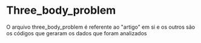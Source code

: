 # Three_body_problem

O arquivo three_body_problem é referente ao "artigo" em si e os outros são os códigos que geraram os dados que foram analizados 
